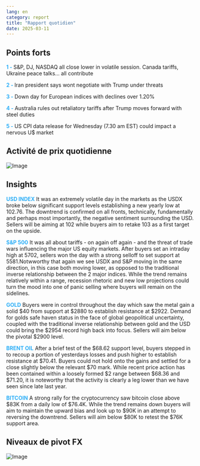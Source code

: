 ```yaml
---
lang: en
category: report
title: "Rapport quotidien"
date: 2025-03-11
---
```



<h2>Points forts</h2>
<strong style="color: #2caef7;">1 - </strong> S&P, DJ, NASDAQ all close lower in volatile session. Canada tariffs, Ukraine peace talks… all contribute

<strong style="color: #2caef7;">2 - </strong> Iran president says wont negotiate with Trump under threats

<strong style="color: #2caef7;">3 - </strong> Down day for European indices with declines over 1.20%

<strong style="color: #2caef7;">4 - </strong> Australia rules out retaliatory tariffs after Trump moves forward with steel duties

<strong style="color: #2caef7;">5 - </strong> US CPI data release for Wednesday (7.30 am EST) could impact a nervous U$ market



<h2>Activité de prix quotidienne</h2>
<img src="https://markleighedu.github.io/img/Mar-2025/11-Mar-2025/price.jpg" alt="Image"/>

<h2>Insights</h2>
<strong style="color: #2caef7;">USD INDEX</strong> It was an extremely volatile day in the markets as the USDX broke below significant support levels establishing a new yearly low at 102.76. The downtrend is confirmed on all fronts, technically, fundamentally and perhaps most importantly, the negative sentiment surrounding the USD. Sellers will be aiming at 102 while buyers aim to retake 103 as a first target on the upside.

<strong style="color: #2caef7;">S&P 500</strong> It was all about tariffs - on again off again - and the threat of trade wars influencing the major US equity markets. After buyers set an intraday high at 5702, sellers won the day with a strong selloff to set support at 5581.Notwworthy that again we see USDX and S&P moving in the same direction, in this case both moving lower, as opposed to the traditional inverse relationship between the 2 major indices. While the trend remains relatively within a range, recession rhetoric and new low projections could turn the mood into one of panic selling where buyers will remain on the sidelines.

<strong style="color: #2caef7;">GOLD</strong> Buyers were in control throughout the day which saw the metal gain a solid $40 from support at $2880 to establish resistance at $2922. Demand for golds safe haven status in the face of global geopolitical uncertainty, coupled with the traditional inverse relationship between gold and the USD could bring the $2954 record high back into focus. Sellers will aim below the pivotal $2900 level.

<strong style="color: #2caef7;">BRENT OIL</strong> After a brief test of the $68.62 support level, buyers stepped in to recoup a portion of yesterdays losses and push higher to establish resistance at $70.41. Buyers could not hold onto the gains and settled for a close slightly below the relevant $70 mark. While recent price action has been contained within a loosely formed $2 range between $68.36 and $71.20, it is noteworthy that the activity is clearly a leg lower than we have seen since late last year.

<strong style="color: #2caef7;">BITCOIN</strong> A strong rally for the cryptocurrency saw bitcoin close above $83K from a daily low of $76.4K. While the trend remains down buyers will aim to maintain the upward bias and look up to $90K in an attempt to reversing the downtrend. Sellers will aim below $80K to retest the $76K support area.



<h2>Niveaux de pivot FX</h2>
<img src="https://markleighedu.github.io/img/Mar-2025/11-Mar-2025/pivot.jpg" alt="Image"/>